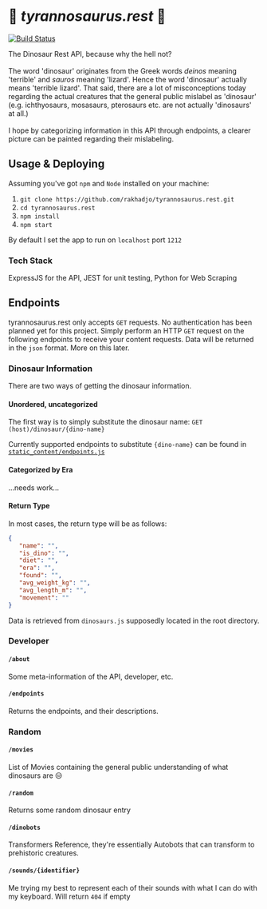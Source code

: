 # 🦕 <i>tyrannosaurus.rest</i> 🦖
[![Build Status](https://travis-ci.com/rakhadjo/tyrannosaurus.rest.svg?branch=master)](https://travis-ci.com/rakhadjo/tyrannosaurus.rest)

The Dinosaur Rest API, because why the hell not? <br /><br />
The word 'dinosaur' originates from the Greek words <i>deinos</i> meaning 'terrible' and <i>sauros</i> meaning 'lizard'.
Hence the word 'dinosaur' actually means 'terrible lizard'. That said, there are a lot of misconceptions today regarding the actual creatures that the
general public mislabel as 'dinosaur' (e.g. ichthyosaurs, mosasaurs, pterosaurs etc. are not actually 'dinosaurs' at all.) <br /><br />
I hope by categorizing information in this API through endpoints, a clearer picture can be painted regarding their mislabeling.

## Usage & Deploying

Assuming you've got `npm` and `Node` installed on your machine: <br />
1. `git clone https://github.com/rakhadjo/tyrannosaurus.rest.git`
2. `cd tyrannosaurus.rest`
3. `npm install`
4. `npm start`

By default I set the app to run on `localhost` port `1212`

### Tech Stack

ExpressJS for the API, JEST for unit testing, Python for Web Scraping

## Endpoints

tyrannosaurus.rest only accepts `GET` requests.
No authentication has been planned yet for this project.
Simply perform an HTTP `GET` request on the following endpoints to receive your content requests.
Data will be returned in the `json` format. More on this later.

### Dinosaur Information

There are two ways of getting the dinosaur information. <br>

#### Unordered, uncategorized

The first way is to simply substitute the dinosaur name:
`GET (host)/dinosaur/{dino-name}`
<br />

Currently supported endpoints to substitute `{dino-name}` can be found in [`static_content/endpoints.js`](./static_content/endpoints.js)

#### Categorized by Era

...needs work...

#### Return Type

In most cases, the return type will be as follows:

```json
{ 
   "name": "",
   "is_dino": "",
   "diet": "",
   "era": "",
   "found": "",
   "avg_weight_kg": "",
   "avg_length_m": "",
   "movement": ""
}
```
Data is retrieved from `dinosaurs.js` supposedly located in the root directory. 
### Developer

#### `/about`

Some meta-information of the API, developer, etc.

#### `/endpoints`

Returns the endpoints, and their descriptions.

### Random

#### `/movies`

List of Movies containing the general public understanding of what dinosaurs are 😒

#### `/random`

Returns some random dinosaur entry

#### `/dinobots`

Transformers Reference, they're essentially Autobots that can transform to prehistoric creatures.

#### `/sounds/{identifier}`

Me trying my best to represent each of their sounds with what I can do with my keyboard.
Will return `404` if empty
